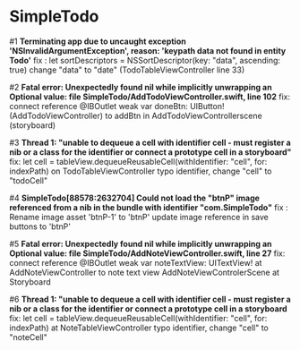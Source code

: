 # SimpleTodo
#1
**Terminating app due to uncaught exception 'NSInvalidArgumentException', reason: 'keypath data not found in entity Todo'**
fix : 
let sortDescriptors = NSSortDescriptor(key: "data", ascending: true) change "data" to "date" (TodoTableViewController line 33)

#2
**Fatal error: Unexpectedly found nil while implicitly unwrapping an Optional value: file SimpleTodo/AddTodoViewController.swift, line 102**
fix:
connect reference @IBOutlet weak var doneBtn: UIButton! (AddTodoViewController) to addBtn in AddTodoViewControllerscene (storyboard)

#3
**Thread 1: "unable to dequeue a cell with identifier cell - must register a nib or a class for the identifier or connect a prototype cell in a storyboard"**
fix: 
let cell = tableView.dequeueReusableCell(withIdentifier: "cell", for: indexPath)  on TodoTableViewController 
typo identifier, change "cell" to "todoCell"


#4
**SimpleTodo[88578:2632704] Could not load the "btnP" image referenced from a nib in the bundle with identifier "com.SimpleTodo"**
fix : Rename image asset 'btnP-1' to 'btnP' update image reference in save buttons to 'btnP'


#5
**Fatal error: Unexpectedly found nil while implicitly unwrapping an Optional value: file SimpleTodo/AddNoteViewController.swift, line 27**
fix:
connect reference @IBOutlet weak var noteTextView: UITextView! at AddNoteViewController to note text view AddNoteViewControlerScene  at Storyboard


#6
**Thread 1: "unable to dequeue a cell with identifier cell - must register a nib or a class for the identifier or connect a prototype cell in a storyboard**
fix:
let cell = tableView.dequeueReusableCell(withIdentifier: "cell", for: indexPath) at NoteTableViewController 
typo identifier, change "cell" to "noteCell"

